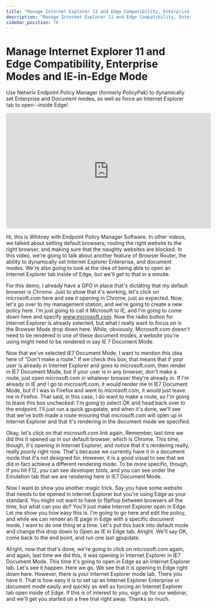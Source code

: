 ```yaml
---
title: "Manage Internet Explorer 11 and Edge Compatibility, Enterprise Modes and IE-in-Edge Mode"
description: "Manage Internet Explorer 11 and Edge Compatibility, Enterprise Modes and IE-in-Edge Mode"
sidebar_position: 70
---
```

# Manage Internet Explorer 11 and Edge Compatibility, Enterprise Modes and IE-in-Edge Mode

Use Netwrix Endpoint Policy Manager (formerly PolicyPak) to dynamically set Enterprise and Document
modes, as well as force an Internet Explorer tab to open--inside Edge!

<iframe width="560" height="315" src="https://www.youtube.com/embed/QwQF3a5Dqb0" title="IE 11 Compatibility (Enterprise and Document modes) + IE in Edge mode" frameborder="0" allow="accelerometer; autoplay; clipboard-write; encrypted-media; gyroscope; picture-in-picture; web-share" allowfullscreen="1"></iframe>

Hi, this is Whitney with Endpoint Policy Manager Software. In other videos, we talked about setting
default browsers, routing the right website to the right browser, and making sure that the naughty
websites are blocked. In this video, we're going to talk about another feature of Browser Router,
the ability to dynamically set Internet Explorer Enterprise, and document modes. We're also going to
look at the idea of being able to open an Internet Explorer tab inside of Edge, but we'll get to
that in a minute.

For this demo, I already have a GPO in place that's dictating that my default browser is Chrome.
Just to show that it's working, let's click on microsoft.com here and see it opening in Chrome, just
as expected. Now, let's go over to my management station, and we're going to create a new policy
here. I'm just going to call it Microsoft to IE, and I'm going to come down here and specify
www.microsoft.com. Now the radio button for Internet Explorer is already selected, but what I really
want to focus on is the Browser Mode drop down here. While, obviously, Microsoft.com doesn't need to
be rendered in one of these document modes, a website you're using might need to be rendered in say
IE 7 Document Mode.

Now that we've selected IE7 Document Mode, I want to mention this idea here of "Don't make a route."
If we check this box, that means that if your user is already in Internet Explorer and goes to
microsoft.com, then render in IE7 Document Mode, but if your user is in any browser, don't make a
route, just open microsoft.com in whatever browser they're already in. If I'm already in IE and I go
to microsoft.com, it would render me in IE7 Document Mode, but if I was in Firefox and went to
microsoft.com, it would just leave me in Firefox. That said, in this case, I do want to make a
route, so I'm going to leave this box unchecked. I'm going to select OK and head back over to the
endpoint. I'll just run a quick gpupdate, and when it's done, we'll see that we've both made a route
ensuring that microsoft.com will open up in Internet Explorer and that it's rendering in the
document mode we specified.

Okay, let's click on that microsoft.com link again. Remember, last time we did this it opened up in
our default browser, which is Chrome. This time, though, it's opening in Internet Explorer, and
notice that it's rendering really, really poorly right now. That's because we currently have it in a
document mode that it's not designed for. However, it is a good visual to see that we did in fact
achieve a different rendering mode. To be more specific, though, if you hit F12, you can see
developer tools, and you can see under the Emulation tab that we are rendering here in IE7 Document
Mode.

Now I want to show you another magic trick. Say you have some website that needs to be opened in
Internet Explorer but you're using Edge as your standard. You might not want to have to flipflop
between browsers all the time, but what can you do? You'll just make Internet Explorer open in Edge.
Let me show you how easy this is. I'm going to go here and edit the policy, and while we can render
an IE page in Edge with a specific document mode, I want to do one thing at a time. Let's put this
back into default mode and change this drop down to Open as IE in Edge tab. Alright. We'll say OK,
come back to the end point, and run one last gpupdate.

Alright, now that that's done, we're going to click on microsoft.com again, and again, last time we
did this, it was opening in Internet Explorer in IE7 Document Mode. This time it's going to open in
Edge as an Internet Explorer tab. Let's see it happen. Here we go. We see that it is opening in Edge
right down here. However, there is your Internet Explorer mode tab. There you have it. That is how
easy it is to set up an Internet Explorer Enterprise or document mode easily and quickly as well as
forcing an Internet Explorer tab open inside of Edge. If this is of interest to you, sign up for our
webinar, and we'll get you started on a free trial right away. Thanks so much.
